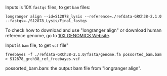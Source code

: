 Inputs is 10X `fastqs` files, to get `bam` files: <br />

```
longranger align --id=S12878_lysis --reference=./refdata-GRCh38-2.1.0 --fastqs=./S12878_Lysis/Final_fastqs
```

To check how to download and use "longranger align" or download human reference genome, go to <a href="https://support.10xgenomics.com/genome-exome/software/downloads/latest">10X GENOMICS Website</a>.

Input is `bam` file, to get `vcf` file"  <br />

```
freebayes -f ./refdata-GRCh38-2.1.0/fasta/genome.fa possorted_bam.bam > S12878_grch38_ref_freebayes.vcf 
```
possorted_bam.bam: the output bam file from "longranger align".

